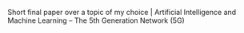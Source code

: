 Short final paper over a topic of my choice | Artificial Intelligence and Machine Learning – The 5th Generation Network (5G)
